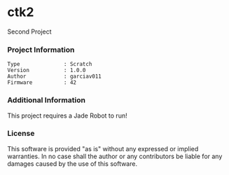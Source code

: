 ctk2
================

Second Project

### Project Information
```
Type              : Scratch
Version           : 1.0.0
Author            : garciav011
Firmware          : 42
```

### Additional Information
This project requires a Jade Robot to run!

### License
This software is provided "as is" without any expressed or implied warranties.  In no case shall the author or any contributors be liable for any damages caused by the use of this software.

